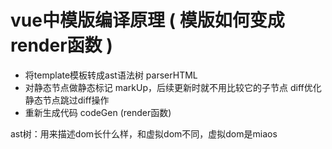 
# vue中模版编译原理 ( 模版如何变成render函数 ) 

 - 将template模板转成ast语法树 parserHTML
 - 对静态节点做静态标记 markUp，后续更新时就不用比较它的子节点
   diff优化 静态节点跳过diff操作
 - 重新生成代码 codeGen (render函数)  

 ast树：用来描述dom长什么样，和虚拟dom不同，虚拟dom是miaos